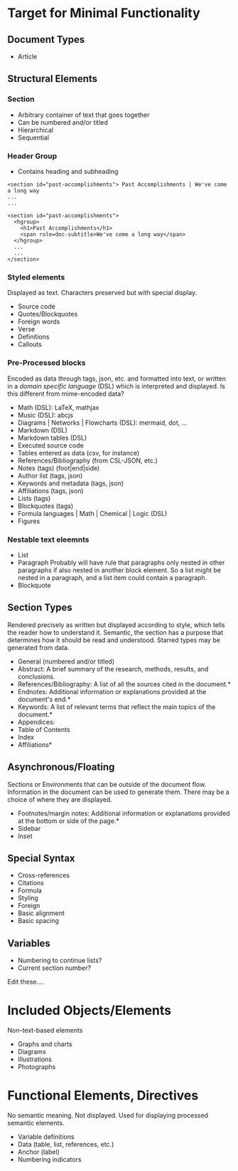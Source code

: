 # Target for Minimal Functionality

## Document Types
- Article

## Structural Elements
### Section
- Arbitrary container of text that goes together
- Can be numbered and/or titled
- Hierarchical
- Sequential

### Header Group
- Contains heading and subheading
```
<section id="past-accomplishments"> Past Accomplishments | We've come a long way
...
...
```

```
<section id="past-accomplishments">
  <hgroup>
    <h1>Past Accomplishments</h1>
    <span role=doc-subtitle>We've come a long way</span>
  </hgroup>
  ...
  ...
</section>
```

### Styled elements
Displayed as text. Characters preserved but with special display.
- Source code
- Quotes/Blockquotes
- Foreign words
- Verse
- Definitions
- Callouts

### Pre-Processed blocks
Encoded as data through tags, json, etc. and formatted into text, or written in a 
_domain specific language_ (DSL) which is interpreted and displayed. 
Is this different from mime-encoded data?
- Math (DSL): LaTeX, mathjax
- Music (DSL): abcjs
- Diagrams | Networks | Flowcharts (DSL): mermaid, dot, ...
- Markdown (DSL)
- Markdown tables (DSL)
- Executed source code
- Tables entered as data (csv, for instance)
- References/Bibliography (from CSL-JSON, etc.)
- Notes (tags) (foot|end|side)
- Author list (tags, json)
- Keywords and metadata (tags, json)
- Affiliations (tags, json)
- Lists (tags)
- Blockquotes (tags)
- Formula languages | Math | Chemical | Logic (DSL)
- Figures

### Nestable text eleemnts
- List
- Paragraph
  Probably will have rule that paragraphs only nested in other paragraphs if also nested
  in another block element. So a list might be nested in a paragraph, and a list item
  could contain a paragraph.
- Blockquote

## Section Types
Rendered precisely as written but displayed according to style, which tells the reader
how to understand it. Semantic, the section has a purpose that
determines how it should be read and understood. Starred types may be generated from data.
- General (numbered and/or titled)
- Abstract: A brief summary of the research, methods, results, and conclusions.
- References/Bibliography: A list of all the sources cited in the document.*
- Endnotes: Additional information or explanations provided at the document's end.*
- Keywords: A list of relevant terms that reflect the main topics of the document.*
- Appendices:
- Table of Contents
- Index
- Affiliations*

## Asynchronous/Floating
Sections or Environments that can be outside of the document flow. Information in the document
can be used to generate them. There may be a choice of where they are displayed.
- Footnotes/margin notes: Additional information or explanations provided at the bottom or side of the page.*
- Sidebar
- Inset

## Special Syntax
- Cross-references
- Citations
- Formula
- Styling
- Foreign
- Basic alignment
- Basic spacing

## Variables
- Numbering to continue lists?
- Current section number?

Edit these....

# Included Objects/Elements
Non-text-based elements
- Graphs and charts
- Diagrams
- Illustrations
- Photographs

# Functional Elements, Directives
No semantic meaning. Not displayed. Used for displaying processed semantic elements.
- Variable definitions
- Data (table, list, references, etc.)
- Anchor (label)
- Numbering indicators
